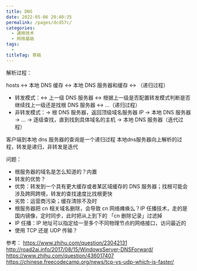 ```yaml
---
title: DNS
date: 2022-05-06 20:40:35
permalink: /pages/dcd57c/
categories: 
  - 通用技术
  - 网络基础
tags: 
  - 
titleTag: 草稿
---
```


解析过程：


hosts <-> 本地 DNS 缓存 <-> 本地 DNS 服务器和缓存 <-> （递归过程）
- 转发模式：<-> 上一级 DNS 服务器 <-> 根据上一级是否配置转发模式判断是否继续找上一级还是找根 DNS 服务器 <-> ...（递归过程）
- 非转发模式：-> 根 DNS 服务器，返回顶级域名服务器 IP -> 本地 DNS 服务器 -> ... -> 逐级查找，直到找到具体域名的主机 -> 本地 DNS 服务器（迭代过程）


客户端到本地 dns 服务器的查询是一个递归过程
本地dns服务器向上解析的过程，转发是递归，非转发是迭代




问题：
- 根服务器的域名是怎么知道的？内置
- 转发的优势？
 - 优势：转发到一个具有更大缓存或者某区域缓存的 DNS 服务器；找根可能会涉及跨网跨境，转发的查找速度比找根更快
 - 劣势：运营商污染；缓存清除不及时
- 根服务器把 cn 相关域名删除，会导致 cn 网络瘫痪么？IP 任播技术，走的是国内镜像，定时同步，此时把从上到下的 「cn 删除记录」过滤掉
 - IP 任播：IP 地址可以指定给一至多个不同物理节点的网络接口，访问最近的
- 使用 TCP 还是 UDP 传输？

参考：
https://www.zhihu.com/question/23042131
http://road2ai.info/2017/08/15/WindowsServer-DNSForward/
https://www.zhihu.com/question/436017407
https://chinese.freecodecamp.org/news/tcp-vs-udp-which-is-faster/